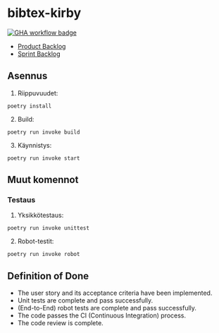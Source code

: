 # bibtex-kirby
[![GHA workflow badge](https://github.com/Uxusino/bibtex-kirby/workflows/CI/badge.svg)](https://github.com/Uxusino/bibtex-kirby/actions)

* [Product Backlog](https://docs.google.com/spreadsheets/d/1cU50iwuRWAjs2o86rISFNLVATdS2hZPp1eciziTLBD8/edit?gid=0#gid=0)
* [Sprint Backlog](https://github.com/users/Uxusino/projects/3/views/1)

## Asennus

1. Riippuvuudet:

```
poetry install
```

2. Build:

```
poetry run invoke build
```

3. Käynnistys:

```
poetry run invoke start
```

## Muut komennot

### Testaus

1. Yksikkötestaus:

```
poetry run invoke unittest
```

2. Robot-testit:

```
poetry run invoke robot
```

## Definition of Done
- The user story and its acceptance criteria have been implemented.
- Unit tests are complete and pass successfully.
- (End-to-End) robot tests are complete and pass successfully.
- The code passes the CI (Continuous Integration) process.
- The code review is complete.
